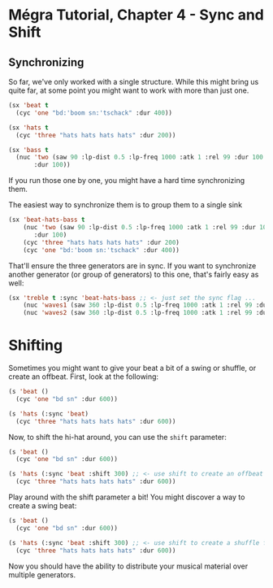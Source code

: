 # Mégra Tutorial, Chapter 4 - Sync and Shift

## Synchronizing

So far, we've only worked with a single structure. While this might bring us quite far, at some point you might 
want to work with more than just one. 

```lisp
(sx 'beat t
  (cyc 'one "bd:'boom sn:'tschack" :dur 400))

(sx 'hats t  
  (cyc 'three "hats hats hats hats" :dur 200))

(sx 'bass t
  (nuc 'two (saw 90 :lp-dist 0.5 :lp-freq 1000 :atk 1 :rel 99 :dur 100 :lvl 0.5)                  
       :dur 100))      
```

If you run those one by one, you might have a hard time synchronizing them. 

The easiest way to synchronize them is to group them to a single sink

```lisp
(sx 'beat-hats-bass t  
    (nuc 'two (saw 90 :lp-dist 0.5 :lp-freq 1000 :atk 1 :rel 99 :dur 100 :lvl 0.5)                  
       :dur 100)
    (cyc 'three "hats hats hats hats" :dur 200)
    (cyc 'one "bd:'boom sn:'tschack" :dur 400))
```

That'll ensure the three generators are in sync. If you want to synchronize another generator (or group of generators)
to this one, that's fairly easy as well:

```lisp
(sx 'treble t :sync 'beat-hats-bass ;; <- just set the sync flag ...
    (nuc 'waves1 (saw 360 :lp-dist 0.5 :lp-freq 1000 :atk 1 :rel 99 :dur 100 :lvl 0.5) :dur 100)
    (nuc 'waves2 (saw 360 :lp-dist 0.5 :lp-freq 1000 :atk 1 :rel 99 :dur 100 :lvl 0.5) :dur 150))
```


# Shifting

Sometimes you might want to give your beat a bit of a swing or shuffle, or create an offbeat. First, look at the following:

```lisp
(s 'beat ()  
  (cyc 'one "bd sn" :dur 600))

(s 'hats (:sync 'beat)  
  (cyc 'three "hats hats hats hats" :dur 600))
```

Now, to shift the hi-hat around, you can use the `shift` parameter:

```lisp
(s 'beat ()  
  (cyc 'one "bd sn" :dur 600))

(s 'hats (:sync 'beat :shift 300) ;; <- use shift to create an offbeat 
  (cyc 'three "hats hats hats hats" :dur 600))
```

Play around with the shift parameter a bit! You might discover a way to create a swing beat:

```lisp
(s 'beat ()  
  (cyc 'one "bd sn" :dur 600))

(s 'hats (:sync 'beat :shift 300) ;; <- use shift to create a shuffle feel
  (cyc 'three "hats hats hats hats" :dur 600))
```

Now you should have the ability to distribute your musical material over multiple generators.



